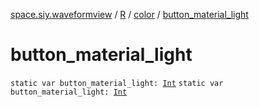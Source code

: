 [space.siy.waveformview](../../index.md) / [R](../index.md) / [color](index.md) / [button_material_light](./button_material_light.md)

# button_material_light

`static var button_material_light: `[`Int`](https://kotlinlang.org/api/latest/jvm/stdlib/kotlin/-int/index.html)
`static var button_material_light: `[`Int`](https://kotlinlang.org/api/latest/jvm/stdlib/kotlin/-int/index.html)